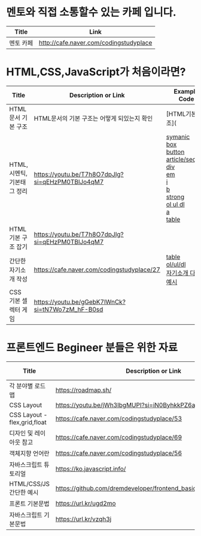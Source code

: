 

# 멘토와 직접 소통할수 있는 카페 입니다.

| Title    | Link                                   |
| ---------- | ---------------------------------------------- |
|멘토 카페        |http://cafe.naver.com/codingstudyplace          |


# HTML,CSS,JavaScript가 처음이라면?
| Title    | Description or Link                                    | Example Code |
| ---------- | ---------------------------------------------- | ---------------------------------------------- |
|HTML 문서 기본 구조| HTML문서의 기본 구조는 어떻게 되있는지 확인 | [HTML기본구조](
| HTML,시멘틱,기본태그 정리          |https://youtu.be/T7h8O7dpJIg?si=qEHzPM0TBlJo4qM7 |[symanic](https://github.com/dremdeveloper/frontend_basic/blob/main/%ED%94%84%EB%A1%A0%ED%8A%B8_%EA%B8%B0%EB%B3%B8%EB%AC%B8%EB%B2%95/symatic_markup.html)<br>[box](https://github.com/dremdeveloper/frontend_basic/blob/main/%ED%94%84%EB%A1%A0%ED%8A%B8_%EA%B8%B0%EB%B3%B8%EB%AC%B8%EB%B2%95/boxmodel.html)<br>[button](https://github.com/dremdeveloper/frontend_basic/blob/main/%ED%94%84%EB%A1%A0%ED%8A%B8_%EA%B8%B0%EB%B3%B8%EB%AC%B8%EB%B2%95/button.html)<br>[article/section](https://github.com/dremdeveloper/frontend_basic/blob/main/%ED%94%84%EB%A1%A0%ED%8A%B8_%EA%B8%B0%EB%B3%B8%EB%AC%B8%EB%B2%95/article_vs_section.html)<br>[div](https://github.com/dremdeveloper/frontend_basic/blob/main/%ED%94%84%EB%A1%A0%ED%8A%B8_%EA%B8%B0%EB%B3%B8%EB%AC%B8%EB%B2%95/div.html)<br>[em](https://github.com/dremdeveloper/frontend_basic/blob/main/%ED%94%84%EB%A1%A0%ED%8A%B8_%EA%B8%B0%EB%B3%B8%EB%AC%B8%EB%B2%95/em.html)<br>[i](https://github.com/dremdeveloper/frontend_basic/blob/main/%ED%94%84%EB%A1%A0%ED%8A%B8_%EA%B8%B0%EB%B3%B8%EB%AC%B8%EB%B2%95/i.html)<br>[b](https://github.com/dremdeveloper/frontend_basic/blob/main/%ED%94%84%EB%A1%A0%ED%8A%B8_%EA%B8%B0%EB%B3%B8%EB%AC%B8%EB%B2%95/b.html)<br>[strong](https://github.com/dremdeveloper/frontend_basic/blob/main/%ED%94%84%EB%A1%A0%ED%8A%B8_%EA%B8%B0%EB%B3%B8%EB%AC%B8%EB%B2%95/strong.html)<br>[ol ul dl](https://github.com/dremdeveloper/frontend_basic/blob/main/%ED%94%84%EB%A1%A0%ED%8A%B8_%EA%B8%B0%EB%B3%B8%EB%AC%B8%EB%B2%95/ol_ul_dl.html)<br>[a](https://github.com/dremdeveloper/frontend_basic/blob/main/%ED%94%84%EB%A1%A0%ED%8A%B8_%EA%B8%B0%EB%B3%B8%EB%AC%B8%EB%B2%95/a.html)<br>[table](https://github.com/dremdeveloper/frontend_basic/blob/main/%ED%94%84%EB%A1%A0%ED%8A%B8_%EA%B8%B0%EB%B3%B8%EB%AC%B8%EB%B2%95/table.html)<br>|
| HTML 기본 구조 잡기          |https://youtu.be/T7h8O7dpJIg?si=qEHzPM0TBlJo4qM7||
| 간단한 자기소개 작성          |https://cafe.naver.com/codingstudyplace/27  |[table](https://github.com/dremdeveloper/frontend_basic/blob/main/%ED%94%84%EB%A1%A0%ED%8A%B8_%EA%B8%B0%EB%B3%B8%EB%AC%B8%EB%B2%95/table.html)<br>[ol/ul/dl](https://github.com/dremdeveloper/frontend_basic/blob/main/%ED%94%84%EB%A1%A0%ED%8A%B8_%EA%B8%B0%EB%B3%B8%EB%AC%B8%EB%B2%95/ol_ul_dl.html)<br>[자기소개 다른 예시](https://github.com/dremdeveloper/frontend_basic/tree/main/example/profile)<br>|
| CSS 기본 셀렉터 게임          |https://youtu.be/gGebK7lWnCk?si=tN7Wo7zM_hF-B0sd  ||



# 프론트엔드 Begineer 분들은 위한 자료
| Title    | Description or Link                                   |Example Code |
| ---------- | ---------------------------------------------- |---------------------------------------------- |
|각 분야별 로드맵          |https://roadmap.sh/   ||
|CSS Layout      |https://youtu.be/jWh3IbgMUPI?si=iN0ByhkkPZ6al9l2    ||
|CSS Layout - flex,grid,float      | https://cafe.naver.com/codingstudyplace/53    |[레이아웃](https://github.com/dremdeveloper/frontend_basic/blob/main/%ED%94%84%EB%A1%A0%ED%8A%B8_%EA%B8%B0%EB%B3%B8%EB%AC%B8%EB%B2%95/%EB%A0%88%EC%9D%B4%EC%95%84%EC%9B%83.html)<br> |
|디자인 및 레이아웃 참고    | https://cafe.naver.com/codingstudyplace/69    | |
|객체지향 언어란    |https://cafe.naver.com/codingstudyplace/56   ||
|자바스크립트 튜토리얼   |https://ko.javascript.info/   ||
|HTML/CSS/JS 간단한 예시   |https://github.com/dremdeveloper/frontend_basic/tree/main/example   ||
|프론트 기본문법   |https://url.kr/ugd2mo  ||
|자바스크립트 기본문법   |https://url.kr/vzqh3j   ||



